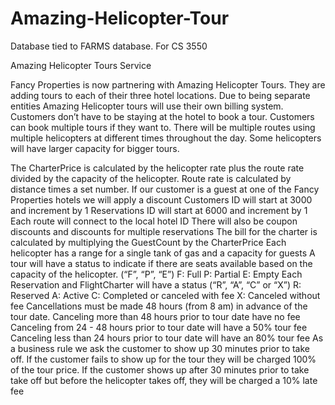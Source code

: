 # Amazing-Helicopter-Tour
Database tied to FARMS database. For CS 3550

Amazing Helicopter Tours Service

Fancy Properties is now partnering with Amazing Helicopter Tours. They are adding tours to each of their three hotel locations. Due to being separate entities Amazing Helicopter tours will use their own billing system. Customers don’t have to be staying at the hotel to book a tour. Customers can book multiple tours if they want to. There will be multiple routes using multiple helicopters at different times throughout the day. Some helicopters will have larger capacity for bigger tours. 

The CharterPrice is calculated by the helicopter rate plus the route rate divided by the capacity of the helicopter.
Route rate is calculated by distance times a set number.
If our customer is a guest at one of the Fancy Properties hotels we will apply a discount
Customers ID will start at 3000 and increment by 1
Reservations ID will start at 6000 and increment by 1
Each route will connect to the local hotel ID
There will also be coupon discounts and discounts for multiple reservations
The bill for the charter is calculated by multiplying the GuestCount by the CharterPrice
Each helicopter has a range for a single tank of gas and a capacity for guests
A tour will have a status to indicate if there are seats available based on the capacity of the helicopter. (“F”, “P”, “E”)
F: Full
P: Partial
E: Empty
Each Reservation and FlightCharter will have a status (“R”, “A”, “C” or “X”)
R: Reserved
A: Active
C: Completed or canceled with fee
X: Canceled without fee
 Cancellations must be made 48 hours (from 8 am) in advance of the tour date.
Canceling more than 48 hours prior to tour date have no fee
Canceling from 24 - 48 hours prior to tour date will have a 50% tour fee
Canceling less than 24 hours prior to tour date will have an 80% tour fee
As a business rule we ask the customer to show up 30 minutes prior to take off. 
If the customer fails to show up for the tour they will be charged 100% of the tour price.
If the customer shows up after 30 minutes prior to take take off but before the helicopter takes off, they will be charged a 10% late fee
 

